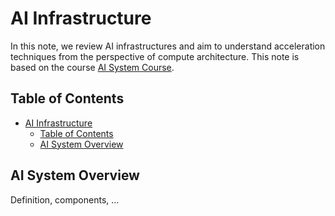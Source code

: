 # AI Infrastructure
In this note, we review AI infrastructures and aim to understand acceleration techniques from the perspective of compute architecture. This note is based on the course [AI System Course](https://chenzomi12.github.io/index.html).

## Table of Contents
- [AI Infrastructure](#ai-infrastructure)
  - [Table of Contents](#table-of-contents)
  - [AI System Overview](#ai-system-overview)


## AI System Overview
Definition, components, ...